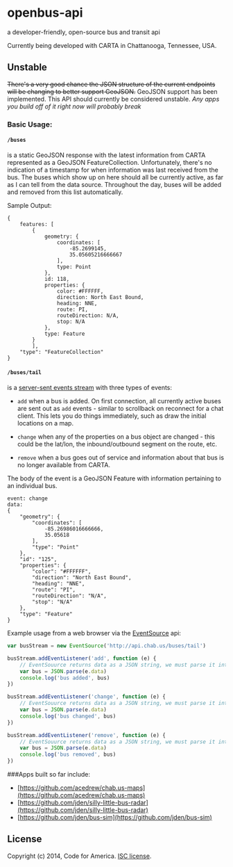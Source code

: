 # openbus-api
a developer-friendly, open-source bus and transit api

Currently being developed with CARTA in Chattanooga, Tennessee, USA.


## Unstable


~~There's a very good chance the JSON structure of the current endpoints will be changing to better support GeoJSON.~~
GeoJSON support has been implemented.
This API should currently be considered unstable. *Any apps you build off of it right now will probably break*

### Basic Usage:

#### `/buses`
is a static GeoJSON response with the latest information from
CARTA represented as a GeoJSON FeatureCollection. Unfortunately, there's no indication of a timestamp for when
information was last received from the bus. The buses which show up on
here should all be currently active, as far as I can tell from the data
source. Throughout the day, buses will be added and removed from this
list automatically.

Sample Output:
```
{
    features: [
        {
            geometry: {
                coordinates: [
                    -85.2699145,
                    35.05605216666667
                ],
                type: Point
            },
            id: 118,
            properties: {
                color: #FFFFFF,
                direction: North East Bound,
                heading: NNE,
                route: PI,
                routeDirection: N/A,
                stop: N/A
            },
            type: Feature
        }
        ],
    "type": "FeatureCollection"
}
```

 

#### `/buses/tail`
is a [server-sent events
stream](https://developer.mozilla.org/en-US/docs/Server-sent_events/Using_server-sent_events#Event_stream_format)
with three types of events:

-   `add` when a bus is added. On first connection, all currently active
    buses are sent out as `add` events - similar to scrollback on
    reconnect for a chat client. This lets you do things immediately,
    such as draw the initial locations on a map.

-   `change` when any of the properties on a bus object are changed -
    this could be the lat/lon, the inbound/outbound segment on the
    route, etc.

-   `remove` when a bus goes out of service and information about that
    bus is no longer available from CARTA.

The body of the event is a GeoJSON Feature with information pertaining to an individual bus.

```
event: change
data:
{
    "geometry": {
        "coordinates": [
            -85.26986016666666, 
            35.05618
        ], 
        "type": "Point"
    }, 
    "id": "125", 
    "properties": {
        "color": "#FFFFFF", 
        "direction": "North East Bound", 
        "heading": "NNE", 
        "route": "PI", 
        "routeDirection": "N/A", 
        "stop": "N/A"
    }, 
    "type": "Feature"
}

```

Example usage from a web browser via the [EventSource](https://developer.mozilla.org/en-US/docs/Server-sent_events/Using_server-sent_events) api:

```js
var busStream = new EventSource('http://api.chab.us/buses/tail')

busStream.addEventListener('add', function (e) {
    // EventSouurce returns data as a JSON string, we must parse it into an Object
    var bus = JSON.parse(e.data)
    console.log('bus added', bus)
})

busStream.addEventListener('change', function (e) {
    // EventSouurce returns data as a JSON string, we must parse it into an Object
    var bus = JSON.parse(e.data)
    console.log('bus changed', bus)
})

busStream.addEventListener('remove', function (e) {
    // EventSouurce returns data as a JSON string, we must parse it into an Object
    var bus = JSON.parse(e.data)
    console.log('bus removed', bus)
})
```

###Apps built so far include:

-   [https://github.com/acedrew/chab.us-maps](https://github.com/acedrew/chab.us-maps)
-   [https://github.com/jden/silly-little-bus-radar](https://github.com/jden/silly-little-bus-radar)
-   [https://github.com/jden/bus-sim](https://github.com/jden/bus-sim)

## License
Copyright (c) 2014, Code for America. [ISC license](LICENSE.md).
